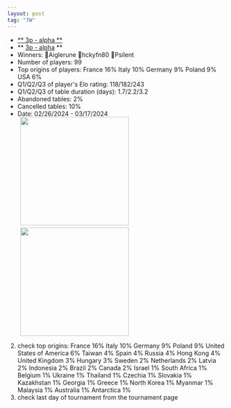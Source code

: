 ```yaml
---
layout: post
tag: "7W"
---
```

- [** 3p - alpha **](https://boardgamearena.com/tournament?id=274088)
- ** [3p - alpha](https://boardgamearena.com/tournament?id=274088) **
- Winners: 🥇Aiglerune 🥈hckyfn80 🥉Psilent
- Number of players: 99
- Top origins of players: France 16% Italy 10% Germany 9% Poland 9% USA 6%
- Q1/Q2/Q3 of player's Elo rating: 118/182/243
- Q1/Q2/Q3 of table duration (days): 1.7/2.2/3.2
- Abandoned tables: 2%
- Cancelled tables: 10% 
- Date: 02/26/2024 - 03/17/2024
<div>
 <img src="/wpoc/assets/images/t_7 Wonders_Elo_20240320082513.png" width="250" style="display: block; margin-left: 30px; margin-bottom: 5px; margin-top:-15px"/>
</div>
<div>
 <img src="/wpoc/assets/images/t_7 Wonders_Duration_20240320083851.png" width="250" style="display: block; margin-left: 30px; margin-bottom: 5px;"/>
</div>


2. check top origins: France 16% Italy 10% Germany 9% Poland 9% United States of America 6% Taiwan 4% Spain 4% Russia 4% Hong Kong 4% United Kingdom 3% Hungary 3% Sweden 2% Netherlands 2% Latvia 2% Indonesia 2% Brazil 2% Canada 2% Israel 1% South Africa 1% Belgium 1% Ukraine 1% Thailand 1% Czechia 1% Slovakia 1% Kazakhstan 1% Georgia 1% Greece 1% North Korea 1% Myanmar 1% Malaysia 1% Australia 1% Antarctica 1% 
3. check last day of tournament from the tournament page